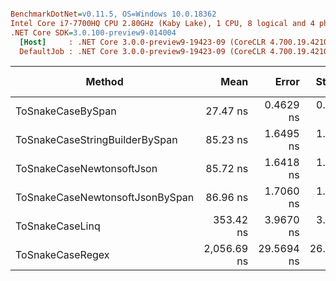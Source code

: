 ``` ini

BenchmarkDotNet=v0.11.5, OS=Windows 10.0.18362
Intel Core i7-7700HQ CPU 2.80GHz (Kaby Lake), 1 CPU, 8 logical and 4 physical cores
.NET Core SDK=3.0.100-preview9-014004
  [Host]     : .NET Core 3.0.0-preview9-19423-09 (CoreCLR 4.700.19.42102, CoreFX 4.700.19.42104), 64bit RyuJIT
  DefaultJob : .NET Core 3.0.0-preview9-19423-09 (CoreCLR 4.700.19.42102, CoreFX 4.700.19.42104), 64bit RyuJIT


```
|                          Method |        Mean |      Error |     StdDev | Rank |  Gen 0 | Gen 1 | Gen 2 | Allocated |
|-------------------------------- |------------:|-----------:|-----------:|-----:|-------:|------:|------:|----------:|
|               ToSnakeCaseBySpan |    27.47 ns |  0.4629 ns |  0.4330 ns |    1 | 0.0153 |     - |     - |      48 B |
|  ToSnakeCaseStringBuilderBySpan |    85.23 ns |  1.6495 ns |  1.3774 ns |    2 | 0.0637 |     - |     - |     200 B |
|       ToSnakeCaseNewtonsoftJson |    85.72 ns |  1.6418 ns |  1.4554 ns |    2 | 0.0484 |     - |     - |     152 B |
| ToSnakeCaseNewtonsoftJsonBySpan |    86.96 ns |  1.7060 ns |  1.5958 ns |    2 | 0.0484 |     - |     - |     152 B |
|                 ToSnakeCaseLinq |   353.42 ns |  3.9670 ns |  3.7108 ns |    3 | 0.1450 |     - |     - |     456 B |
|                ToSnakeCaseRegex | 2,056.69 ns | 29.5694 ns | 26.2125 ns |    4 | 0.1526 |     - |     - |     496 B |
